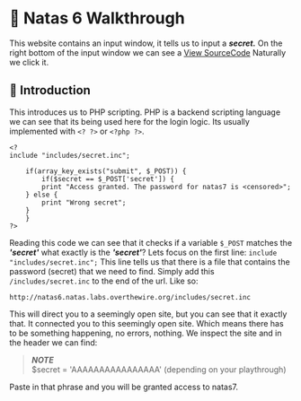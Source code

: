 # 🔐  Natas 6 Walkthrough

This website contains an input window, it tells us to input a ***secret.*** On the right
bottom of the input window we can see a [View SourceCode](http://natas6.natas.labs.overthewire.org/index-source.html)
Naturally we click it. 

## 🧠  Introduction

This introduces us to PHP scripting. PHP is a backend scripting
language we can see that its being used here for the login logic. Its usually implemented
with `<? ?>` or `<?php ?>`.

```
<?
include "includes/secret.inc";

    if(array_key_exists("submit", $_POST)) {
        if($secret == $_POST['secret']) {
        print "Access granted. The password for natas7 is <censored>";
    } else {
        print "Wrong secret";
    }
    }
?>
```

Reading this code we can see that it checks if a variable `$_POST` matches the ***'secret'***
what exactly is the ***'secret'***? Lets focus on the first line: `include "includes/secret.inc";`
This line tells us that there is a file that contains the password (secret) that we need 
to find. Simply add this `/includes/secret.inc` to the end of the url. Like so:

```http://natas6.natas.labs.overthewire.org/includes/secret.inc```

This will direct you to a seemingly open site, but you can see that it exactly that. It 
connected you to this seemingly open site. Which means there has to be something happening,
no errors, nothing. We inspect the site and in the header we can find: 

> **_NOTE_**  
> $secret = 'AAAAAAAAAAAAAAAA' (depending on your playthrough)
 

Paste in that phrase and you will be granted access to natas7.



